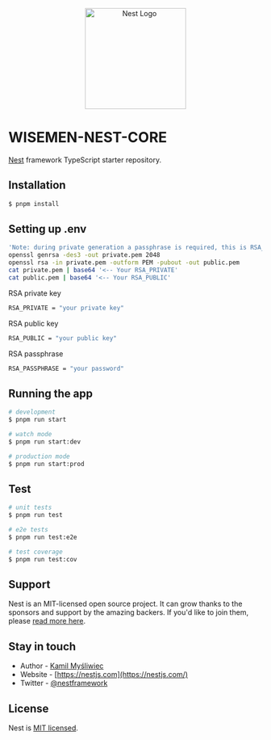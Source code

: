 <p align="center">
  <a href="http://nestjs.com/" target="blank"><img src="https://nestjs.com/img/logo-small.svg" width="200" alt="Nest Logo" /></a>
</p>


# WISEMEN-NEST-CORE

[Nest](https://github.com/nestjs/nest) framework TypeScript starter repository.

## Installation

```bash
$ pnpm install
```

## Setting up .env

```bash
'Note: during private generation a passphrase is required, this is RSA_PASSPHRASE'
openssl genrsa -des3 -out private.pem 2048
openssl rsa -in private.pem -outform PEM -pubout -out public.pem
cat private.pem | base64 '<-- Your RSA_PRIVATE'
cat public.pem | base64 '<-- Your RSA_PUBLIC'
```

RSA private key
```bash
RSA_PRIVATE = "your private key"
```
RSA public key
```bash
RSA_PUBLIC = "your public key"
```
RSA passphrase
```bash
RSA_PASSPHRASE = "your password"
```

## Running the app

```bash
# development
$ pnpm run start

# watch mode
$ pnpm run start:dev

# production mode
$ pnpm run start:prod
```

## Test

```bash
# unit tests
$ pnpm run test

# e2e tests
$ pnpm run test:e2e

# test coverage
$ pnpm run test:cov
```

## Support

Nest is an MIT-licensed open source project. It can grow thanks to the sponsors and support by the amazing backers. If you'd like to join them, please [read more here](https://docs.nestjs.com/support).

## Stay in touch

- Author - [Kamil Myśliwiec](https://kamilmysliwiec.com)
- Website - [https://nestjs.com](https://nestjs.com/)
- Twitter - [@nestframework](https://twitter.com/nestframework)

## License

Nest is [MIT licensed](LICENSE).
